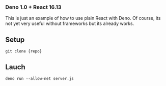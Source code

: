 ### Deno 1.0 + React 16.13

This is just an example of how to use plain React with Deno. Of course, its not yet very useful without frameworks but its already works.

## Setup

`git clone {repo}`

## Lauch

`deno run --allow-net server.js`